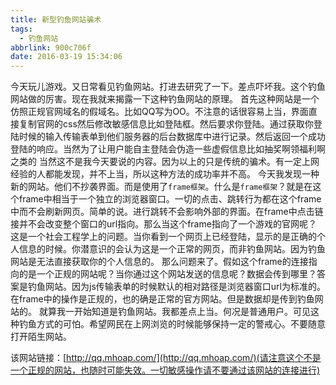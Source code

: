 ```yaml
---
title: 新型钓鱼网站骗术
tags:
  - 钓鱼网站
abbrlink: 900c706f
date: 2016-03-19 15:34:06
---
```


今天玩儿游戏。又日常看见钓鱼网站。打进去研究了一下。差点吓坏我。这个钓鱼网站做的厉害。现在我就来揭露一下这种钓鱼网站的原理。
首先这种网站是一个仿照正规官网域名的假域名。比如QQ写为OO。不注意的话很容易上当，界面直接复制官网的css然后修改敏感信息比如登陆框。然后要求你登陆。通过获取你登陆时候的输入传输表单到他们服务器的后台数据库中进行记录。然后返回一个成功登陆的响应。当然为了让用户能自主登陆会伪造一些虚假信息比如抽奖啊领福利啊之类的
当然这不是我今天要说的内容。因为以上的只是传统的骗术。有一定上网经验的人都能发现，并不上当，所以这种方法的成功率并不高。
今天我发现一种新的网站。他们不抄袭界面。而是使用了`frame框架`。什么是`frame框架`？就是在这个frame中相当于一个独立的浏览器窗口。一切的点击、跳转行为都在这个frame中而不会刷新网页。简单的说。进行跳转不会影响外部的界面。在frame中点击链接并不会改变整个窗口的url指向。那么当这个frame指向了一个游戏的官网呢？
这是一个社会工程学上的问题。当你看到一个网页上已经登陆，显示的是正确的个人信息的时候。你潜意识的会认为这是一个正常的网页，而非钓鱼网站。因为钓鱼网站是无法直接获取你的个人信息的。
那么问题来了。假如这个frame的连接指向的是一个正规的网站呢？当你通过这个网站发送的信息呢？数据会传到哪里？答案是钓鱼网站。因为js传输表单的时候默认的相对路径是浏览器窗口url为标准的。在frame中的操作是正规的，也的确是正常的官方网站。但是数据却是传到钓鱼网站的。
就算我一开始知道是钓鱼网站。我都差点上当。何况是普通用户。可见这种钓鱼方式的可怕。希望网民在上网浏览的时候能够保持一定的警戒心。不要随意打开陌生网站。

该网站链接：[http://qq.mhoap.com/](http://qq.mhoap.com/)(请注意这个不是一个正规的网站，也随时可能失效。一切敏感操作请不要通过该网站的连接进行)
